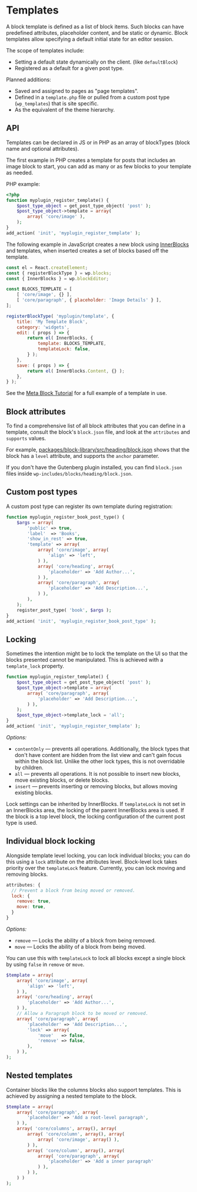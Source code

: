 # Templates

A block template is defined as a list of block items. Such blocks can have predefined attributes, placeholder content, and be static or dynamic. Block templates allow specifying a default initial state for an editor session.

The scope of templates include:

-   Setting a default state dynamically on the client. (like `defaultBlock`)
-   Registered as a default for a given post type.

Planned additions:

-   Saved and assigned to pages as "page templates".
-   Defined in a `template.php` file or pulled from a custom post type (`wp_templates`) that is site specific.
-   As the equivalent of the theme hierarchy.

## API

Templates can be declared in JS or in PHP as an array of blockTypes (block name and optional attributes).

The first example in PHP creates a template for posts that includes an image block to start, you can add as many or as few blocks to your template as needed.

PHP example:

```php
<?php
function myplugin_register_template() {
    $post_type_object = get_post_type_object( 'post' );
    $post_type_object->template = array(
        array( 'core/image' ),
    );
}
add_action( 'init', 'myplugin_register_template' );
```

The following example in JavaScript creates a new block using [InnerBlocks](https://github.com/WordPress/gutenberg/blob/HEAD/packages/block-editor/src/components/inner-blocks/README.md) and templates, when inserted creates a set of blocks based off the template.

```js
const el = React.createElement;
const { registerBlockType } = wp.blocks;
const { InnerBlocks } = wp.blockEditor;

const BLOCKS_TEMPLATE = [
	[ 'core/image', {} ],
	[ 'core/paragraph', { placeholder: 'Image Details' } ],
];

registerBlockType( 'myplugin/template', {
	title: 'My Template Block',
	category: 'widgets',
	edit: ( props ) => {
		return el( InnerBlocks, {
			template: BLOCKS_TEMPLATE,
			templateLock: false,
		} );
	},
	save: ( props ) => {
		return el( InnerBlocks.Content, {} );
	},
} );
```

See the [Meta Block Tutorial](/docs/how-to-guides/metabox.md#step-4-finishing-touches) for a full example of a template in use.

## Block attributes

To find a comprehensive list of all block attributes that you can define in a template, consult the block's `block.json` file, and look at the `attributes` and `supports` values.

For example, [packages/block-library/src/heading/block.json](https://github.com/WordPress/gutenberg/blob/c62ccd80c7c6abb85740cf8745439029bf0f4d35/packages/block-library/src/heading/block.json#L5-L25) shows that the block has a `level` attribute, and supports the `anchor` parameter.

If you don't have the Gutenberg plugin installed, you can find `block.json` files inside `wp-includes/blocks/heading/block.json`.

## Custom post types

A custom post type can register its own template during registration:

```php
function myplugin_register_book_post_type() {
	$args = array(
		'public' => true,
		'label'  => 'Books',
		'show_in_rest' => true,
		'template' => array(
			array( 'core/image', array(
				'align' => 'left',
			) ),
			array( 'core/heading', array(
				'placeholder' => 'Add Author...',
			) ),
			array( 'core/paragraph', array(
				'placeholder' => 'Add Description...',
			) ),
		),
	);
	register_post_type( 'book', $args );
}
add_action( 'init', 'myplugin_register_book_post_type' );
```

## Locking

Sometimes the intention might be to lock the template on the UI so that the blocks presented cannot be manipulated. This is achieved with a `template_lock` property.

```php
function myplugin_register_template() {
	$post_type_object = get_post_type_object( 'post' );
	$post_type_object->template = array(
		array( 'core/paragraph', array(
			'placeholder' => 'Add Description...',
		) ),
	);
	$post_type_object->template_lock = 'all';
}
add_action( 'init', 'myplugin_register_template' );
```

_Options:_

-   `contentOnly` — prevents all operations. Additionally, the block types that don't have content are hidden from the list view and can't gain focus within the block list. Unlike the other lock types, this is not overridable by children.
-   `all` — prevents all operations. It is not possible to insert new blocks, move existing blocks, or delete blocks.
-   `insert` — prevents inserting or removing blocks, but allows moving existing blocks.

Lock settings can be inherited by InnerBlocks. If `templateLock` is not set in an InnerBlocks area, the locking of the parent InnerBlocks area is used. If the block is a top level block, the locking configuration of the current post type is used.

## Individual block locking

Alongside template level locking, you can lock individual blocks; you can do this using a `lock` attribute on the attributes level. Block-level lock takes priority over the `templateLock` feature. Currently, you can lock moving and removing blocks.

```js
attributes: {
  // Prevent a block from being moved or removed.
  lock: {
    remove: true,
    move: true,
  }
}
```

_Options:_

-   `remove` — Locks the ability of a block from being removed.
-   `move` — Locks the ability of a block from being moved.

You can use this with `templateLock` to lock all blocks except a single block by using `false` in `remove` or `move`.

```php
$template = array(
	array( 'core/image', array(
		'align' => 'left',
	) ),
	array( 'core/heading', array(
		'placeholder' => 'Add Author...',
	) ),
	// Allow a Paragraph block to be moved or removed.
	array( 'core/paragraph', array(
		'placeholder' => 'Add Description...',
		'lock' => array(
			'move'   => false,
			'remove' => false,
		),
	) ),
);
```

## Nested templates

Container blocks like the columns blocks also support templates. This is achieved by assigning a nested template to the block.

```php
$template = array(
	array( 'core/paragraph', array(
		'placeholder' => 'Add a root-level paragraph',
	) ),
	array( 'core/columns', array(), array(
		array( 'core/column', array(), array(
			array( 'core/image', array() ),
		) ),
		array( 'core/column', array(), array(
			array( 'core/paragraph', array(
				'placeholder' => 'Add a inner paragraph'
			) ),
		) ),
	) )
);
```
